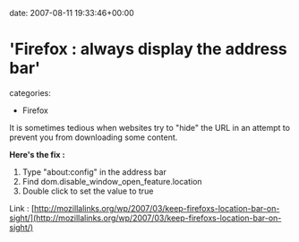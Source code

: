 


date: 2007-08-11 19:33:46+00:00


# 'Firefox : always display the address bar'

categories:
- Firefox


It is sometimes tedious when websites try to "hide" the URL in an attempt to prevent you from downloading some content.

**Here's the fix :**

1. Type "about:config" in the address bar
2. Find dom.disable_window_open_feature.location
3. Double click to set the value to true

Link : [http://mozillalinks.org/wp/2007/03/keep-firefoxs-location-bar-on-sight/](http://mozillalinks.org/wp/2007/03/keep-firefoxs-location-bar-on-sight/)
